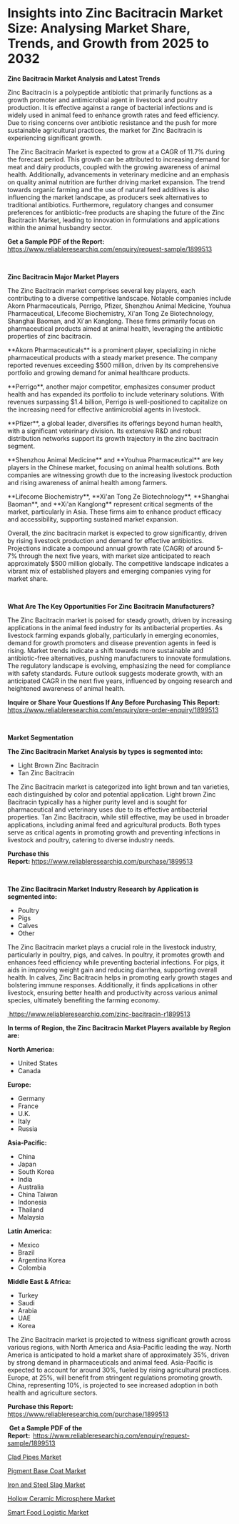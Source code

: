 <p><h1>Insights into Zinc Bacitracin Market Size: Analysing Market Share, Trends, and Growth from 2025 to 2032</h1></p><p><strong>Zinc Bacitracin Market Analysis and Latest Trends</strong></p>
<p><p>Zinc Bacitracin is a polypeptide antibiotic that primarily functions as a growth promoter and antimicrobial agent in livestock and poultry production. It is effective against a range of bacterial infections and is widely used in animal feed to enhance growth rates and feed efficiency. Due to rising concerns over antibiotic resistance and the push for more sustainable agricultural practices, the market for Zinc Bacitracin is experiencing significant growth. </p><p>The Zinc Bacitracin Market is expected to grow at a CAGR of 11.7% during the forecast period. This growth can be attributed to increasing demand for meat and dairy products, coupled with the growing awareness of animal health. Additionally, advancements in veterinary medicine and an emphasis on quality animal nutrition are further driving market expansion. The trend towards organic farming and the use of natural feed additives is also influencing the market landscape, as producers seek alternatives to traditional antibiotics. Furthermore, regulatory changes and consumer preferences for antibiotic-free products are shaping the future of the Zinc Bacitracin Market, leading to innovation in formulations and applications within the animal husbandry sector.</p></p>
<p><strong>Get a Sample PDF of the Report:&nbsp;</strong> <a href="https://www.reliableresearchiq.com/enquiry/request-sample/1899513?utm_campaign=2271&utm_medium=2&utm_source=Github&utm_content=ia&utm_term=30012025&utm_id=zinc-bacitracin">https://www.reliableresearchiq.com/enquiry/request-sample/1899513</a></p>
<p>&nbsp;</p>
<p><strong>Zinc Bacitracin Major Market Players</strong></p>
<p><p>The Zinc Bacitracin market comprises several key players, each contributing to a diverse competitive landscape. Notable companies include Akorn Pharmaceuticals, Perrigo, Pfizer, Shenzhou Animal Medicine, Youhua Pharmaceutical, Lifecome Biochemistry, Xi'an Tong Ze Biotechnology, Shanghai Baoman, and Xi'an Kanglong. These firms primarily focus on pharmaceutical products aimed at animal health, leveraging the antibiotic properties of zinc bacitracin.</p><p>**Akorn Pharmaceuticals** is a prominent player, specializing in niche pharmaceutical products with a steady market presence. The company reported revenues exceeding $500 million, driven by its comprehensive portfolio and growing demand for animal healthcare products.</p><p>**Perrigo**, another major competitor, emphasizes consumer product health and has expanded its portfolio to include veterinary solutions. With revenues surpassing $1.4 billion, Perrigo is well-positioned to capitalize on the increasing need for effective antimicrobial agents in livestock.</p><p>**Pfizer**, a global leader, diversifies its offerings beyond human health, with a significant veterinary division. Its extensive R&D and robust distribution networks support its growth trajectory in the zinc bacitracin segment.</p><p>**Shenzhou Animal Medicine** and **Youhua Pharmaceutical** are key players in the Chinese market, focusing on animal health solutions. Both companies are witnessing growth due to the increasing livestock production and rising awareness of animal health among farmers.</p><p>**Lifecome Biochemistry**, **Xi'an Tong Ze Biotechnology**, **Shanghai Baoman**, and **Xi'an Kanglong** represent critical segments of the market, particularly in Asia. These firms aim to enhance product efficacy and accessibility, supporting sustained market expansion.</p><p>Overall, the zinc bacitracin market is expected to grow significantly, driven by rising livestock production and demand for effective antibiotics. Projections indicate a compound annual growth rate (CAGR) of around 5-7% through the next five years, with market size anticipated to reach approximately $500 million globally. The competitive landscape indicates a vibrant mix of established players and emerging companies vying for market share.</p></p>
<p>&nbsp;</p>
<p><strong>What Are The Key Opportunities For Zinc Bacitracin Manufacturers?</strong></p>
<p><p>The Zinc Bacitracin market is poised for steady growth, driven by increasing applications in the animal feed industry for its antibacterial properties. As livestock farming expands globally, particularly in emerging economies, demand for growth promoters and disease prevention agents in feed is rising. Market trends indicate a shift towards more sustainable and antibiotic-free alternatives, pushing manufacturers to innovate formulations. The regulatory landscape is evolving, emphasizing the need for compliance with safety standards. Future outlook suggests moderate growth, with an anticipated CAGR in the next five years, influenced by ongoing research and heightened awareness of animal health.</p></p>
<p><strong>Inquire or Share Your Questions If Any Before Purchasing This Report:</strong> <a href="https://www.reliableresearchiq.com/enquiry/pre-order-enquiry/1899513?utm_campaign=2271&utm_medium=2&utm_source=Github&utm_content=ia&utm_term=30012025&utm_id=zinc-bacitracin">https://www.reliableresearchiq.com/enquiry/pre-order-enquiry/1899513</a></p>
<p>&nbsp;</p>
<p><strong>Market Segmentation</strong></p>
<p><strong>The Zinc Bacitracin Market Analysis by types is segmented into:</strong></p>
<p><ul><li>Light Brown Zinc Bacitracin</li><li>Tan Zinc Bacitracin</li></ul></p>
<p><p>The Zinc Bacitracin market is categorized into light brown and tan varieties, each distinguished by color and potential application. Light brown Zinc Bacitracin typically has a higher purity level and is sought for pharmaceutical and veterinary uses due to its effective antibacterial properties. Tan Zinc Bacitracin, while still effective, may be used in broader applications, including animal feed and agricultural products. Both types serve as critical agents in promoting growth and preventing infections in livestock and poultry, catering to diverse industry needs.</p></p>
<p><strong>Purchase this Report:&nbsp;</strong><a href="https://www.reliableresearchiq.com/purchase/1899513?utm_campaign=2271&utm_medium=2&utm_source=Github&utm_content=ia&utm_term=30012025&utm_id=zinc-bacitracin">https://www.reliableresearchiq.com/purchase/1899513</a></p>
<p>&nbsp;</p>
<p><strong>The Zinc Bacitracin Market Industry Research by Application is segmented into:</strong></p>
<p><ul><li>Poultry</li><li>Pigs</li><li>Calves</li><li>Other</li></ul></p>
<p><p>The Zinc Bacitracin market plays a crucial role in the livestock industry, particularly in poultry, pigs, and calves. In poultry, it promotes growth and enhances feed efficiency while preventing bacterial infections. For pigs, it aids in improving weight gain and reducing diarrhea, supporting overall health. In calves, Zinc Bacitracin helps in promoting early growth stages and bolstering immune responses. Additionally, it finds applications in other livestock, ensuring better health and productivity across various animal species, ultimately benefiting the farming economy.</p></p>
<p><a href="https://www.reliableresearchiq.com/zinc-bacitracin-r1899513?utm_campaign=2271&utm_medium=2&utm_source=Github&utm_content=ia&utm_term=30012025&utm_id=zinc-bacitracin">&nbsp;https://www.reliableresearchiq.com/zinc-bacitracin-r1899513</a></p>
<p><strong>In terms of Region, the Zinc Bacitracin Market Players available by Region are:</strong></p>
<p>
    <p> <strong> North America: </strong>
        <ul>
            <li>United States</li>
            <li>Canada</li>
        </ul>
        </p> 
    <p> <strong> Europe: </strong>
        <ul>
            <li>Germany</li>
            <li>France</li>
            <li>U.K.</li>
            <li>Italy</li>
            <li>Russia</li>
        </ul>
        </p> 
    <p> <strong> Asia-Pacific: </strong>
        <ul>
            <li>China</li>
            <li>Japan</li>
            <li>South Korea</li>
            <li>India</li>
            <li>Australia</li>
            <li>China Taiwan</li>
            <li>Indonesia</li>
            <li>Thailand</li>
            <li>Malaysia</li>
        </ul>
        </p> 
    <p> <strong> Latin America: </strong>
        <ul>
            <li>Mexico</li>
            <li>Brazil</li>
            <li>Argentina Korea</li>
            <li>Colombia</li>
        </ul>
        </p> 
    <p> <strong> Middle East & Africa: </strong>
        <ul>
            <li>Turkey</li>
            <li>Saudi</li>
            <li>Arabia</li>
            <li>UAE</li>
            <li>Korea</li>
        </ul>
    </p>
    </p>
<p><p>The Zinc Bacitracin market is projected to witness significant growth across various regions, with North America and Asia-Pacific leading the way. North America is anticipated to hold a market share of approximately 35%, driven by strong demand in pharmaceuticals and animal feed. Asia-Pacific is expected to account for around 30%, fueled by rising agricultural practices. Europe, at 25%, will benefit from stringent regulations promoting growth. China, representing 10%, is projected to see increased adoption in both health and agriculture sectors.</p></p>
<p><strong>Purchase this Report: </strong><a href="https://www.reliableresearchiq.com/purchase/1899513?utm_campaign=2271&utm_medium=2&utm_source=Github&utm_content=ia&utm_term=30012025&utm_id=zinc-bacitracin">https://www.reliableresearchiq.com/purchase/1899513</a></p>
<p>&nbsp;<strong>Get a Sample PDF of the Report:&nbsp;&nbsp;</strong><a href="https://www.reliableresearchiq.com/enquiry/request-sample/1899513?utm_campaign=2271&utm_medium=2&utm_source=Github&utm_content=ia&utm_term=30012025&utm_id=zinc-bacitracin">https://www.reliableresearchiq.com/enquiry/request-sample/1899513</a></p>
<p><strong></strong></p>
<p><p><a href="https://github.com/nibbsmantji/Market-Research-Report-List-1/blob/main/clad-pipes-market.md?utm_campaign=2271&utm_medium=2&utm_source=Github&utm_content=ia&utm_term=30012025&utm_id=zinc-bacitracin">Clad Pipes Market</a></p><p><a href="https://www.linkedin.com/pulse/global-pigment-base-coat-marketacomprehensive-analysis-market-uripe?utm_campaign=2271&utm_medium=2&utm_source=Github&utm_content=ia&utm_term=30012025&utm_id=zinc-bacitracin">Pigment Base Coat Market</a></p><p><a href="https://github.com/djibenesha/Market-Research-Report-List-1/blob/main/iron-and-steel-slag-market.md?utm_campaign=2271&utm_medium=2&utm_source=Github&utm_content=ia&utm_term=30012025&utm_id=zinc-bacitracin">Iron and Steel Slag Market</a></p><p><a href="https://www.linkedin.com/pulse/consistent-increase-hollow-ceramic-microsphere-market-wjrec?utm_campaign=2271&utm_medium=2&utm_source=Github&utm_content=ia&utm_term=30012025&utm_id=zinc-bacitracin">Hollow Ceramic Microsphere Market</a></p><p><a href="https://www.linkedin.com/pulse/smart-food-logistic-market-size-continuously-growing-r05ff?utm_campaign=2271&utm_medium=2&utm_source=Github&utm_content=ia&utm_term=30012025&utm_id=zinc-bacitracin">Smart Food Logistic Market</a></p></p>